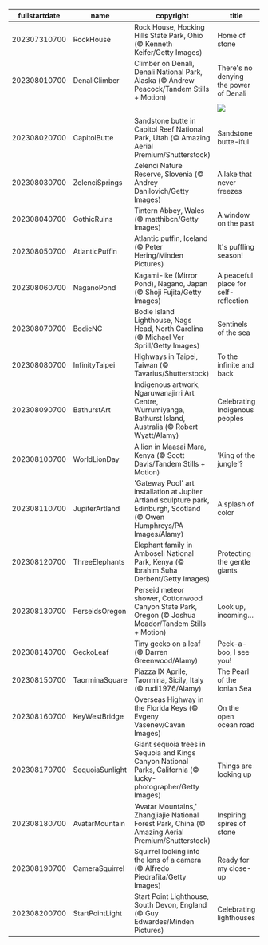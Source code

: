|fullstartdate|name|copyright|title|image|
|--|--|--|--|--|
202307310700|RockHouse|Rock House, Hocking Hills State Park, Ohio (© Kenneth Keifer/Getty Images)|Home of stone|![](/en-US/2023/08/202307310700RockHouse.jpg)|
202308010700|DenaliClimber|Climber on Denali, Denali National Park, Alaska (© Andrew Peacock/Tandem Stills + Motion)|There's no denying the power of Denali|![](/en-US/2023/08/202308010700DenaliClimber.jpg)|
||||![](/en-US/2023/08/.jpg)|
202308020700|CapitolButte|Sandstone butte in Capitol Reef National Park, Utah (© Amazing Aerial Premium/Shutterstock)|Sandstone butte-iful|![](/en-US/2023/08/202308020700CapitolButte.jpg)|
202308030700|ZelenciSprings|Zelenci Nature Reserve, Slovenia (© Andrey Danilovich/Getty Images)|A lake that never freezes|![](/en-US/2023/08/202308030700ZelenciSprings.jpg)|
202308040700|GothicRuins|Tintern Abbey, Wales (© matthibcn/Getty Images)|A window on the past|![](/en-US/2023/08/202308040700GothicRuins.jpg)|
202308050700|AtlanticPuffin|Atlantic puffin, Iceland (© Peter Hering/Minden Pictures)|It's puffling season!|![](/en-US/2023/08/202308050700AtlanticPuffin.jpg)|
202308060700|NaganoPond|Kagami-ike (Mirror Pond), Nagano, Japan (© Shoji Fujita/Getty Images)|A peaceful place for self-reflection|![](/en-US/2023/08/202308060700NaganoPond.jpg)|
202308070700|BodieNC|Bodie Island Lighthouse, Nags Head, North Carolina (© Michael Ver Sprill/Getty Images)|Sentinels of the sea|![](/en-US/2023/08/202308070700BodieNC.jpg)|
202308080700|InfinityTaipei|Highways in Taipei, Taiwan (© Tavarius/Shutterstock)|To the infinite and back|![](/en-US/2023/08/202308080700InfinityTaipei.jpg)|
202308090700|BathurstArt|Indigenous artwork, Ngaruwanajirri Art Centre, Wurrumiyanga, Bathurst Island, Australia (© Robert Wyatt/Alamy)|Celebrating Indigenous peoples|![](/en-US/2023/08/202308090700BathurstArt.jpg)|
202308100700|WorldLionDay|A lion in Maasai Mara, Kenya (© Scott Davis/Tandem Stills + Motion)|'King of the jungle'?|![](/en-US/2023/08/202308100700WorldLionDay.jpg)|
202308110700|JupiterArtland|'Gateway Pool' art installation at Jupiter Artland sculpture park, Edinburgh, Scotland (© Owen Humphreys/PA Images/Alamy)|A splash of color|![](/en-US/2023/08/202308110700JupiterArtland.jpg)|
202308120700|ThreeElephants|Elephant family in Amboseli National Park, Kenya (© Ibrahim Suha Derbent/Getty Images)|Protecting the gentle giants|![](/en-US/2023/08/202308120700ThreeElephants.jpg)|
202308130700|PerseidsOregon|Perseid meteor shower, Cottonwood Canyon State Park, Oregon (© Joshua Meador/Tandem Stills + Motion)|Look up, incoming…|![](/en-US/2023/08/202308130700PerseidsOregon.jpg)|
202308140700|GeckoLeaf|Tiny gecko on a leaf (© Darren Greenwood/Alamy)|Peek-a-boo, I see you!|![](/en-US/2023/08/202308140700GeckoLeaf.jpg)|
202308150700|TaorminaSquare|Piazza IX Aprile, Taormina, Sicily, Italy (© rudi1976/Alamy)|The Pearl of the Ionian Sea|![](/en-US/2023/08/202308150700TaorminaSquare.jpg)|
202308160700|KeyWestBridge|Overseas Highway in the Florida Keys (© Evgeny Vasenev/Cavan Images)|On the open ocean road|![](/en-US/2023/08/202308160700KeyWestBridge.jpg)|
202308170700|SequoiaSunlight|Giant sequoia trees in Sequoia and Kings Canyon National Parks, California (© lucky-photographer/Getty Images)|Things are looking up|![](/en-US/2023/08/202308170700SequoiaSunlight.jpg)|
202308180700|AvatarMountain|'Avatar Mountains,' Zhangjiajie National Forest Park, China (© Amazing Aerial Premium/Shutterstock)|Inspiring spires of stone|![](/en-US/2023/08/202308180700AvatarMountain.jpg)|
202308190700|CameraSquirrel|Squirrel looking into the lens of a camera (© Alfredo Piedrafita/Getty Images)|Ready for my close-up|![](/en-US/2023/08/202308190700CameraSquirrel.jpg)|
202308200700|StartPointLight|Start Point Lighthouse, South Devon, England (© Guy Edwardes/Minden Pictures)|Celebrating lighthouses|![](/en-US/2023/08/202308200700StartPointLight.jpg)|
